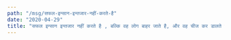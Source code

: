 ```yaml
---
path: "/msg/सफल-इन्सान-इन्तजार-नहीं-करते-है"
date: "2020-04-29"
title: "सफल इन्सान इन्तजार नहीं करते है , बल्कि वह लोग बाहर जाते है, और वह चीज कर डालते है"
---
```

